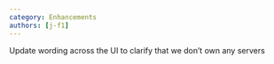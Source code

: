 ```yaml
---
category: Enhancements
authors: [j-f1]
---
```


Update wording across the UI to clarify that we don’t own any servers
